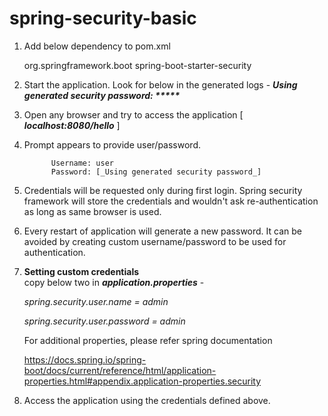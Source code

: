 # spring-security-basic
 1. Add below dependency to pom.xml
    
    
    <dependency>
      <groupId>org.springframework.boot</groupId>
      <artifactId>spring-boot-starter-security</artifactId>
    </dependency>
    
 2. Start the application. Look for below in the generated logs -
**_Using generated security password: *****_**

 3. Open any browser and try to access the application [ _**localhost:8080/hello**_ ]
 4. Prompt appears to provide user/password. 

              Username: user
              Password: [_Using generated security password_]
 5. Credentials will be requested only during first login. Spring security framework will store the credentials and wouldn't ask re-authentication as long as same browser is used.
 6. Every restart of application will generate a new password. It can be avoided by creating custom username/password to be used for authentication.
 
 7. **Setting custom credentials**  
    copy below two in _**application.properties**_ -
    
    _spring.security.user.name = admin_
    
    _spring.security.user.password = admin_
    
    For additional properties, please refer spring documentation
    
    https://docs.spring.io/spring-boot/docs/current/reference/html/application-properties.html#appendix.application-properties.security 
    
 9. Access the application using the credentials defined above.
 
    
